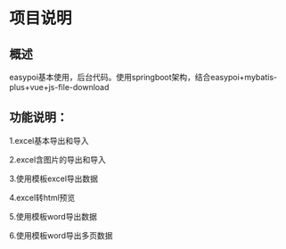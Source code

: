 # 项目说明
## 概述
easypoi基本使用，后台代码。使用springboot架构，结合easypoi+mybatis-plus+vue+js-file-download


## 功能说明：
1.excel基本导出和导入

2.excel含图片的导出和导入

3.使用模板excel导出数据

4.excel转html预览

5.使用模板word导出数据

6.使用模板word导出多页数据
